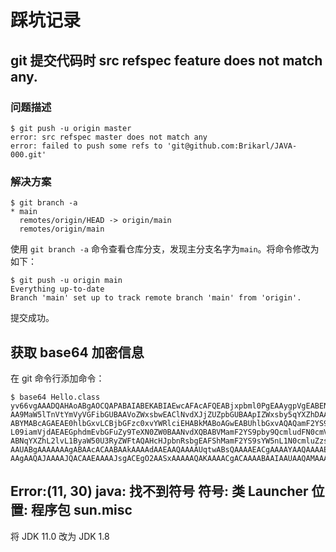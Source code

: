 # 踩坑记录

## git 提交代码时 src refspec feature does not match any.

### 问题描述

```shell
$ git push -u origin master
error: src refspec master does not match any
error: failed to push some refs to 'git@github.com:Brikarl/JAVA-000.git'
```

### 解决方案

```shell
$ git branch -a
* main
  remotes/origin/HEAD -> origin/main
  remotes/origin/main
```

使用 `git branch -a` 命令查看仓库分支，发现主分支名字为`main`。将命令修改为如下：

```shell
$ git push -u origin main
Everything up-to-date
Branch 'main' set up to track remote branch 'main' from 'origin'.
```

提交成功。

## 获取 base64 加密信息

在 git 命令行添加命令：

```shell
$ base64 Hello.class
yv66vgAAADQAHAoABgAOCQAPABAIABEKABIAEwcAFAcAFQEABjxpbml0PgEAAygpVgEABENvZGUB
AA9MaW5lTnVtYmVyVGFibGUBAAVoZWxsbwEAClNvdXJjZUZpbGUBAApIZWxsby5qYXZhDAAHAAgH
ABYMABcAGAEAE0hlbGxvLCBjbGFzc0xvYWRlciEHABkMABoAGwEABUhlbGxvAQAQamF2YS9sYW5n
L09iamVjdAEAEGphdmEvbGFuZy9TeXN0ZW0BAANvdXQBABVMamF2YS9pby9QcmludFN0cmVhbTsB
ABNqYXZhL2lvL1ByaW50U3RyZWFtAQAHcHJpbnRsbgEAFShMamF2YS9sYW5nL1N0cmluZzspVgAh
AAUABgAAAAAAAgABAAcACAABAAkAAAAdAAEAAQAAAAUqtwABsQAAAAEACgAAAAYAAQAAAAEAAQAL
AAgAAQAJAAAAJQACAAEAAAAJsgACEgO2AASxAAAAAQAKAAAACgACAAAABAAIAAUAAQAMAAAAAgAN
```

## Error:(11, 30) java: 找不到符号 符号:   类 Launcher 位置: 程序包 sun.misc

将 JDK  11.0 改为 JDK 1.8